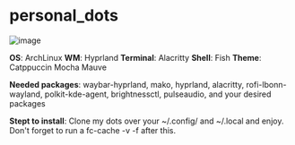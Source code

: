 # personal_dots
![image](https://github.com/ronardnx/personal_dots/assets/23416091/20c15eb1-4e50-4d2b-acb2-4f2b6bdfa02f)

**OS**: ArchLinux
**WM**: Hyprland
**Terminal**: Alacritty
**Shell**: Fish
**Theme**: Catppuccin Mocha Mauve

**Needed packages**: waybar-hyprland, mako, hyprland, alacritty, rofi-lbonn-wayland, polkit-kde-agent, brightnessctl, pulseaudio, and your desired packages

**Stept to install**: Clone my dots over your ~/.config/ and ~/.local and enjoy. Don't forget to run a fc-cache -v -f after this.

